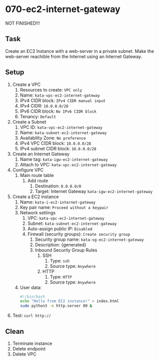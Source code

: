 # 070-ec2-internet-gateway

NOT FINISHED!!!

## Task
Create an EC2 Instance with a web-server in a private subnet. 
Make the web-server reachible from the Internet using an Internet Gateway.

## Setup
1. Create a VPC
    1. Resources to create: `VPC only`
    2. Name: `kata-vpc-ec2-internet-gateway`
    3. IPv4 CIDR block: `IPv4 CIDR manual input`
    4. IPv4 CIDR: `10.0.0.0/28`
    5. IPv6 CIDR block: `No IPv6 CIDR block`
    6. Tenancy: `Default`
2. Create a Subnet
    1. VPC ID: `kata-vpc-ec2-internet-gateway`
    2. Name: `kata-subnet-ec2-internet-gateway`
    3. Availability Zone: `No preference`
    4. IPv4 VPC CIDR block: `10.0.0.0/28`
    5. IPv4 subnet CIDR block: `10.0.0.0/28`
3. Create an Internet Gateway
	1. Name tag: `kata-igw-ec2-internet-gateway`
	2. Attach to VPC: `kata-vpc-ec2-internet-gateway`
4. Configure VPC
	1. Main route table
		1. Add route
			1. Destination: `0.0.0.0/0`
			2. Target: Internet Gateway `kata-igw-ec2-internet-gateway`
5. Create a EC2 instance
    1. Name: `kata-i-ec2-internet-gateway`
    2. Key pair name: `Proceed without a keypair`
    3. Network settings
        1. VPC: `kata-vpc-ec2-internet-gateway`
        2. Subnet: `kata-subnet-ec2-internet-gateway`
        3. Auto-assign public IP: `Disabled`
        4. Firewall (security groups): `Create security group`
            1. Security group name: `kata-sg-ec2-internet-gateway`
            2. Description: {generated}
            3. Inbound Security Group Rules
            	1. SSH
                	1. Type: `ssh`
                	2. Source type: `Anywhere`
                 1. HTTP
                    1. Type: `HTTP`
                    2. Source type: `Anywhere`
    6. User data:
        ```bash
        #!/bin/bash
        echo "Hello from EC2 instance!" > index.html
        sudo python3 -m http.server 80 &
        ```
6. Test: `curl http://`

## Clean
1. Terminate instance
2. Delete endpoint
3. Delete VPC
